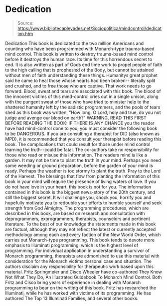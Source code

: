 # Dedication

> Source: https://www.bibliotecapleyades.net/Sociopolitica/mindcontrol/dedication.htm

Dedication
This book is dedicated to the two million
Americans and counting who have been programmed with Monarch-type
trauma-based mind control. This book is written to destroy trauma-based
mind control before it destroys the human race. Its time for this
horrendous secret to end. It is also written as part of Gods end time
work to propel people of faith to the high calling that is prophesied of
the Body, but cannot be attained without men of faith understanding
these things. Humanitys great prophet said he came to heal those whose
hearts had been broken-- literally split and crushed, and to free those
who are captive. That work needs to go forward.
Blood, sweat and tears are associated with this book. The blood of the
innocent victims of this mind-control cries out in a single unison,
along with the pungent sweat of those who have tried to minister help to
the shattered humanity left by the sadistic programmers, and the pools
of tears shed as this book was written, "How long, O Lord, holy and
true, do you not judge and avenge our blood on earth?"
WARNING, READ THIS FIRST BEFORE READING THE BOOK:
IF THERE IS ANY CHANCE you the reader have
had mind-control done to you, you must consider the following book to be
DANGEROUS. If you are consulting a therapist for DID (also known as MPD),
it is recommended that you consult your therapist before reading this
book. The complications that could result for those under mind control
learning the truth--could be fatal. The co-authors take no
responsibility for those who read or misuse this information.
The readers mind is like a garden. It may not be time to plant the
truth in your mind. Perhaps you need some weeding or ground preparation,
before the garden of your mind is ready. Perhaps the weather is too
stormy to plant the truth. Pray to the Lord of the Harvest. The
blessings that flow from planting the information of this book in your
mind will require the presence of living waters of love. If you do not
have love in your heart, this book is not for you. The information
contained in this book is the biggest news-story of the 20th century,
and still the biggest secret. It will challenge you, shock you, horrify
you and hopefully motivate you to redouble your efforts to humble
yourself and seek strength from God Almighty.
The programming procedures, which are described in this book, are based
on research and consultation with deprogrammers, exprogrammers,
therapists, counselors and pertinent literature. To the best of our
knowledge the statements made in this book are factual, although they
may not reflect the latest or currently accepted methodology among each
and every faction of the
New World Order, which carries out Monarch-type
programming. This book tends to devote more emphasis to Illuminati
programming, which is the highest level of programming. For individual
application in understanding a survivor of Monarch programming,
therapists are admonished to use this material with consideration for
the Monarch victims personal case and situation. The authors disclaim
any responsibility for therapeutic work based upon this material.
Fritz Springmeier and Cisco Wheeler have co-authored They
Know Not What They Do, An Illustrated Guidebook To Monarch Mind Control.
Both Fritz and Cisco bring years of experience in dealing with Monarch
programming to bear on the writing of this book. Fritz has researched
the Illuminati, while he has worked with victims of its programming. He
has authored
The Top 13 Illuminati Families, and
several other books.
